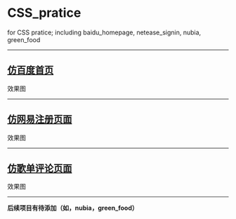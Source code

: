 # CSS_pratice
for CSS pratice; including baidu_homepage, netease_signin, nubia, green_food

-------------------
[仿百度首页]()  
---------
效果图

-----------------
[仿网易注册页面]()
-----
效果图  

----------------
[仿歌单评论页面]()  
------
效果图

------------------------
**后续项目有待添加（如，nubia，green_food）**
